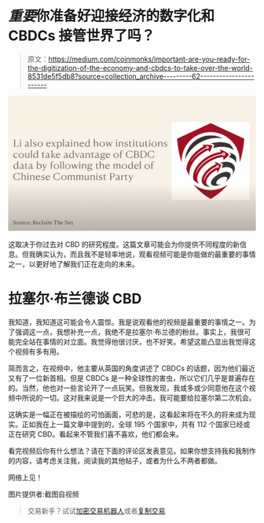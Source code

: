 # *重要*你准备好迎接经济的数字化和 CBDCs 接管世界了吗？

> 原文：<https://medium.com/coinmonks/important-are-you-ready-for-the-digitization-of-the-economy-and-cbdcs-to-take-over-the-world-8531de5f5db8?source=collection_archive---------62----------------------->

![](img/c043b2ea00703fd0050567690048ce64.png)

这取决于你过去对 CBD 的研究程度。这篇文章可能会为你提供不同程度的新信息。但我确实认为，而且我不是轻率地说，观看视频可能是你能做的最重要的事情之一，以更好地了解我们正在走向的未来。

# 拉塞尔·布兰德谈 CBD

我知道，我知道这可能会令人震惊。我是说观看他的视频是最重要的事情之一。为了强调这一点，我想补充一点，我绝不是拉塞尔·布兰德的粉丝。事实上，我很可能完全站在事情的对立面。我觉得他很讨厌，也不好笑。希望这能凸显出我觉得这个视频有多有用。

简而言之，在视频中，他主要从英国的角度讲述了 CBDCs 的话题，因为他们最近又有了一位新首相。但是 CBDCs 是一种全球性的害虫，所以它们几乎是普遍存在的。当然，他也对一些言论开了一点玩笑。但我发现，我或多或少同意他在这个视频中所说的一切。这对我来说是一个巨大的冲击。我可能要给拉塞尔第二次机会。

这确实是一幅正在被描绘的可怕画面，可悲的是，这看起来将在不久的将来成为现实。正如我在上一篇文章中提到的，全球 195 个国家中，共有 112 个国家已经或正在研究 CBD。看起来不管我们喜不喜欢，他们都会来。

看完视频后你有什么想法？请在下面的评论区发表意见。如果你想支持我和我制作的内容，请考虑关注我，阅读我的其他帖子，或者为什么不两者都做。

网络上见！

图片提供者:截图自视频

> 交易新手？试试[加密交易机器人](/coinmonks/crypto-trading-bot-c2ffce8acb2a)或者[复制交易](/coinmonks/top-10-crypto-copy-trading-platforms-for-beginners-d0c37c7d698c)